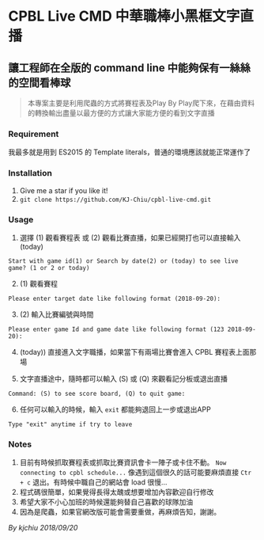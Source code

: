 # CPBL Live CMD 中華職棒小黑框文字直播
## 讓工程師在全版的 command line 中能夠保有一絲絲的空間看棒球
> 本專案主要是利用爬蟲的方式將賽程表及Play By Play爬下來，在藉由資料的轉換輸出盡量以最方便的方式讓大家能方便的看到文字直播

### Requirement
我最多就是用到 ES2015 的 Template literals，普通的環境應該就能正常運作了

### Installation
1. Give me a star if you like it!
2. `git clone https://github.com/KJ-Chiu/cpbl-live-cmd.git`

### Usage
1. 選擇 (1) 觀看賽程表 或 (2) 觀看比賽直播，如果已經開打也可以直接輸入 (today)

`Start with game id(1) or Search by date(2) or (today) to see live game? (1 or 2 or today)`

2. (1) 觀看賽程

`Please enter target date like following format (2018-09-20):`

3. (2) 輸入比賽編號與時間

`Please enter game Id and game date like following format (123 2018-09-20):`

4. (today)) 直接進入文字職播，如果當下有兩場比賽會進入 CPBL 賽程表上面那場

5. 文字直播途中，隨時都可以輸入 (S) 或 (Q) 來觀看記分板或退出直播

`Command: (S) to see score board, (Q) to quit game:`

6. 任何可以輸入的時候，輸入 `exit` 都能夠退回上一步或退出APP

`Type "exit" anytime if try to leave`

### Notes
1. 目前有時候抓取賽程表或抓取比賽資訊會卡一陣子或卡住不動。 `Now connecting to cpbl schedule...` 像遇到這個很久的話可能要麻煩直接 `Ctr + c` 退出。有時候中職自己的網站會 load 很慢...
2. 程式碼很簡單，如果覺得長得太醜或想要增加內容歡迎自行修改
3. 希望大家不小心加班的時候還能夠替自己喜歡的球隊加油
4. 因為是爬蟲，如果官網改版可能會需要重做，再麻煩告知，謝謝。

*By kjchiu 2018/09/20*